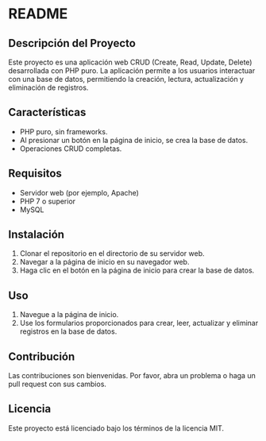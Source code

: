 # README

## Descripción del Proyecto

Este proyecto es una aplicación web CRUD (Create, Read, Update, Delete) desarrollada con PHP puro. La aplicación permite a los usuarios interactuar con una base de datos, permitiendo la creación, lectura, actualización y eliminación de registros.

## Características

- PHP puro, sin frameworks.
- Al presionar un botón en la página de inicio, se crea la base de datos.
- Operaciones CRUD completas.

## Requisitos

- Servidor web (por ejemplo, Apache)
- PHP 7 o superior
- MySQL

## Instalación

1. Clonar el repositorio en el directorio de su servidor web.
2. Navegar a la página de inicio en su navegador web.
3. Haga clic en el botón en la página de inicio para crear la base de datos.

## Uso

1. Navegue a la página de inicio.
2. Use los formularios proporcionados para crear, leer, actualizar y eliminar registros en la base de datos.

## Contribución

Las contribuciones son bienvenidas. Por favor, abra un problema o haga un pull request con sus cambios.

## Licencia

Este proyecto está licenciado bajo los términos de la licencia MIT.
